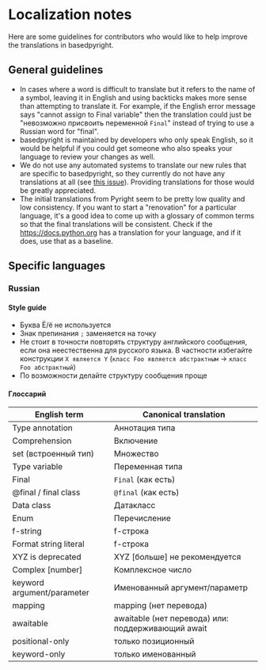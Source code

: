 # Localization notes

Here are some guidelines for contributors who would like to help improve the translations in basedpyright.

## General guidelines

- In cases where a word is difficult to translate but it refers to the name of a symbol, leaving it in English and using backticks makes more sense than attempting to translate it. For example, if the English error message says "cannot assign to Final variable" then the translation could just be "невозможно присвоить переменной `Final`" instead of trying to use a Russian word for "final".
- basedpyright is maintained by developers who only speak English, so it would be helpful if you could get someone who also speaks your language to review your changes as well.
- We do not use any automated systems to translate our new rules that are specific to basedpyright, so they currently do not have any translations at all (see [this issue](https://github.com/DetachHead/basedpyright/issues/81)). Providing translations for those would be greatly appreciated.
- The initial translations from Pyright seem to be pretty low quality and low consistency. If you want to start a "renovation" for a particular language, it's a good idea to come up with a glossary of common terms so that the final translations will be consistent. Check if the https://docs.python.org has a translation for your language, and if it does, use that as a baseline.

## Specific languages

### Russian

#### Style guide
- Буква Ё/ё не используется
- Знак препинания `;` заменяется на точку
- Не стоит в точности повторять структуру английского сообщения, если она неестественна для русского языка.
  В частности избегайте конструкции `X является Y` (`класс Foo является абстрактным` -> `класс Foo абстрактный`)
- По возможности делайте структуру сообщения проще

#### Глоссарий

| English term              | Canonical translation |
| ------------------------- | --------------------- |
| Type annotation           | Аннотация типа        |
| Comprehension             | Включение             |
| set (встроенный тип)      | Множество             |
| Type variable             | Переменная типа       |
| Final                     | `Final` (как есть)    |
| @final / final class      | `@final` (как есть)   |
| Data class                | Датакласс             |
| Enum                      | Перечисление          |
| f-string                  | f-строка              |
| Format string literal     | f-строка              |
| XYZ is deprecated         | XYZ [больше] не рекомендуется |
| Complex [number]          | Комплексное число     |
| keyword argument/parameter| Именованный аргумент/параметр |
| mapping                   | mapping (нет перевода)|
| awaitable                 | awaitable (нет перевода) или: поддерживающий await |
| positional-only           | только позиционный    |
| keyword-only              | только именованный    |
